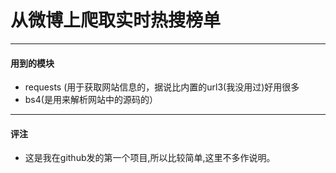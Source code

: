 # 从微博上爬取实时热搜榜单
--------------
#### 用到的模块

- requests (用于获取网站信息的，据说比内置的url3(我没用过)好用很多
- bs4(是用来解析网站中的源码的）

-------------
#### 评注
- 这是我在github发的第一个项目,所以比较简单,这里不多作说明。
